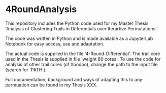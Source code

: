 # 4RoundAnalysis
This repository includes the Python code used for my Master Thesis 'Analysis of Clustering Trails in Differentials over Iterartive Permutations'

The code was written in Python and is made available as a JupyterLab Notebook for easy access, use and adaptation. 

The actual code is supplied in the file '4-Round-Differential'.
The trail core used in the Thesis is supplied in file 'weight 80 cores'.
To use the code for analysis of other trail cores (of Xoodoo), change the path to the input file (search for 'PATH'). 

Full documentation, background and ways of adapting this to any permuation can be found in my Thesis XXX.
